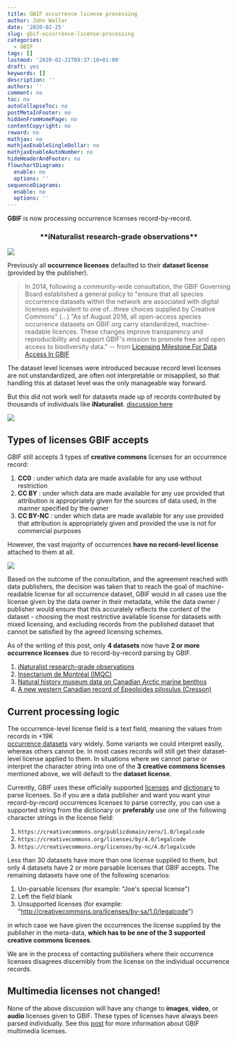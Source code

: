 ```yaml
---
title: GBIF occurrence license processing
author: John Waller
date: '2020-02-25'
slug: gbif-occurrence-license-processing
categories:
  - GBIF
tags: []
lastmod: '2020-02-21T09:37:10+01:00'
draft: yes
keywords: []
description: ''
authors: ''
comment: no
toc: no
autoCollapseToc: no
postMetaInFooter: no
hiddenFromHomePage: no
contentCopyright: no
reward: no
mathjax: no
mathjaxEnableSingleDollar: no
mathjaxEnableAutoNumber: no
hideHeaderAndFooter: no
flowchartDiagrams:
  enable: no
  options: ''
sequenceDiagrams:
  enable: no
  options: ''
---
```


**GBIF** is now processing occurrence licenses record-by-record. 


<center><h3>**iNaturalist research-grade observations**</h3> </center> 

![](/post/2020-02-21-gbif-occurrence-license-processing_files/problem-fix.jpg)

Previously all **occurrence licenses** defaulted to their **dataset license** (provided by the publisher). 

<!--more-->

> In 2014, following a community-wide consultation, the GBIF Governing Board established a general policy to "ensure that all species occurrence datasets within the network are associated with digital licenses equivalent to one of…three choices supplied by Creative Commons" (...) "As of August 2016, all open-access species occurrence datasets on GBIF.org carry standardized, machine-readable licences. These changes improve transparency and reproducibility and support GBIF's mission to promote free and open access to biodiversity data." -- from [Licensing Milestone For Data Access In GBIF](https://www.gbif.org/news/82812/licensing-milestone-for-data-access-in-gbiforg) 

The dataset level licenses were introduced because record level licenses are not unstandardized, are often not interpretable or misapplied, so that handling this at dataset level was the only manageable way forward.

But this did not work well for datasets made up of records contributed by thousands of individuals like **iNaturalist**. [discussion here](https://forum.inaturalist.org/t/inaturalist-data-on-gbif-shows-only-cc-by-nc-excluding-cc0-and-cc-by/9952/30)

![](/post/2020-02-21-gbif-occurrence-license-processing_files/iNaturalistScreenShot.jpg)

## Types of licenses GBIF accepts

GBIF still accepts 3 types of **creative commons** licenses for an occurrence record: 

1. **CC0** : under which data are made available for any use without restriction 
2. **CC BY** : under which data are made available for any use provided that attribution is appropriately given for the sources of data used, in the manner specified by the owner
3. **CC BY-NC** : under which data are made available for any use provided that attribution is appropriately given and provided the use is not for commercial purposes

However, the vast majority of occurrences **have no record-level license** attached to them at all. 

![](/post/2020-02-21-gbif-occurrence-license-processing_files/licenses.svg)

Based on the outcome of the consultation, and the agreement reached with data publishers, the decision was taken that to reach the goal of machine-readable license for all occurrence dataset, GBIF would in all cases use the license given by the data owner in their metadata, while the data owner / publisher would ensure that this accurately reflects the content of the dataset - choosing the most restrictive available license for datasets with mixed licensing, and excluding records from the published dataset that cannot be satisfied by the agreed licensing schemes.

As of the writing of this post, only **4 datasets** now have **2 or more occurrence licenses** due to record-by-record parsing by GBIF. 

1. [iNaturalist research-grade observations](https://www.gbif.org/occurrence/search?dataset_key=50c9509d-22c7-4a22-a47d-8c48425ef4a7)
2. [Insectarium de Montréal (IMQC)](https://www.gbif.org/occurrence/search?dataset_key=3484c814-c0f1-453c-8501-50d4846c4ba6)
3. [Natural history museum data on Canadian Arctic marine benthos](https://www.gbif.org/occurrence/search?dataset_key=eaf9401e-a5e3-4a27-89ad-2d6ac6559167)
4. [A new western Canadian record of Epeoloides pilosulus (Cresson)](https://www.gbif.org/occurrence/search?dataset_key=ad4c9413-95bc-4b3c-a1e9-b7cf16f391a2)

## Current processing logic

The occurrence-level license field is a text field, meaning the values from records in +19K <br>[occurrence datasets](https://www.gbif.org/dataset/search?type=OCCURRENCE) vary widely. Some variants we could interpret easily, whereas others cannot be. In most cases records will still get their dataset-level license applied to them. In situations where we cannot parse or interpret the character string into one of the **3 creative commons licenses** mentioned above, we will default to the **dataset license**. 

Currently, GBIF uses these officially supported [licenses](https://github.com/gbif/gbif-api/blob/master/src/main/java/org/gbif/api/vocabulary/License.java#L24) and [dictionary](https://github.com/gbif/parsers/blob/master/src/main/resources/dictionaries/parse/license.tsv) to parse licenses. So if you are a data publisher and want you want your record-by-record occurrences licenses to parse correctly, you can use a supported string from the dictionary or **preferably** use one of the following character strings in the license field: 

1. `https://creativecommons.org/publicdomain/zero/1.0/legalcode`
2. `https://creativecommons.org/licenses/by/4.0/legalcode`
3. `https://creativecommons.org/licenses/by-nc/4.0/legalcode`

Less than 30 datasets have more than one license supplied to them, but only 4 datasets have 2 or more parsable licenses that GBIF accepts. The remaining datasets have one of the following scenarios: 

1. Un-parsable licenses (for example: "Joe's special license")
2. Left the field blank
3. Unsupported licenses (for example: "http://creativecommons.org/licenses/by-sa/1.0/legalcode")

in which case we have given the occurrences the license supplied by the publisher in the meta-data, **which has to be one of the 3 supported creative commons licenses**.

We are in the process of contacting publishers where their occurrence licenses disagrees discernibly from the license on the individual occurrence records.

## Multimedia licenses not changed!

None of the above discussion will have any change to **images**, **video**, or **audio** licenses given to GBIF. These types of licenses have always been parsed individually. See this [post](https://data-blog.gbif.org/post/gbif-multimedia/) for more information about GBIF multimedia licenses.  

